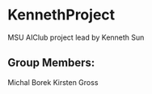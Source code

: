 # KennethProject
MSU AIClub project lead by Kenneth Sun

## Group Members:
Michal Borek
Kirsten Gross

